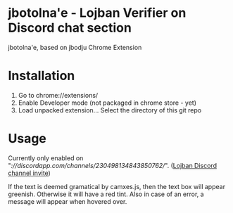 jbotolna'e - Lojban Verifier on Discord chat section
======

jbotolna'e, based on jbodju Chrome Extension


Installation
============

1. Go to chrome://extensions/
2. Enable Developer mode (not packaged in chrome store - yet)
3. Load unpacked extension...  Select the directory of this git repo


Usage
=====

Currently only enabled on "*://discordapp.com/channels/230498134843850762/*". ([Lojban Discord channel invite](https://discord.gg/NMwaaDN))

If the text is deemed gramatical by camxes.js, then the text box will appear greenish. Otherwise it will have a red tint. Also in case of an error, a message will appear when hovered over.
